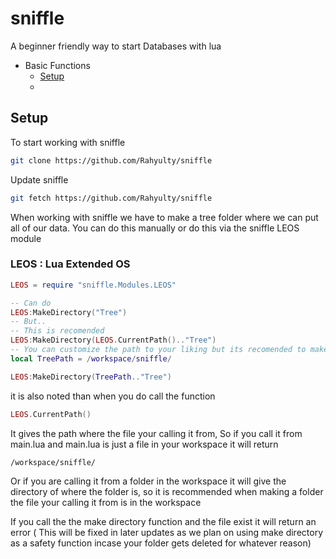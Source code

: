 # sniffle

A beginner friendly way to start Databases with lua


- Basic Functions
    - [Setup](##Setup)
    - 




## **Setup**

To start working with sniffle

```bash
git clone https://github.com/Rahyulty/sniffle
```

Update sniffle

```bash
git fetch https://github.com/Rahyulty/sniffle
```

When working with sniffle we have to make a tree folder where we can put all of our data. You can do this manually or do this via the sniffle LEOS module

### LEOS : Lua Extended OS


```lua
LEOS = require "sniffle.Modules.LEOS"

-- Can do  
LEOS:MakeDirectory("Tree")
-- But..
-- This is recomended
LEOS:MakeDirectory(LEOS.CurrentPath().."Tree")
-- You can customize the path to your liking but its recomended to make a variable ex.
local TreePath = /workspace/sniffle/

LEOS:MakeDirectory(TreePath.."Tree")
```

it is also noted than when you do call the function 

```lua
LEOS.CurrentPath()
```

It gives the path where the file your calling it from, So if you call it from main.lua and main.lua is just a file in your workspace it will return 

```bash
/workspace/sniffle/
```

Or if you are calling it from a folder in the workspace it will give the directory of where the folder is, so it is recommended when making a folder the file your calling it from is in the workspace

If you call the the make directory function and the file exist it will return an error ( This will be fixed in later updates as we plan on using make directory as a safety function incase your folder gets deleted for whatever reason)







